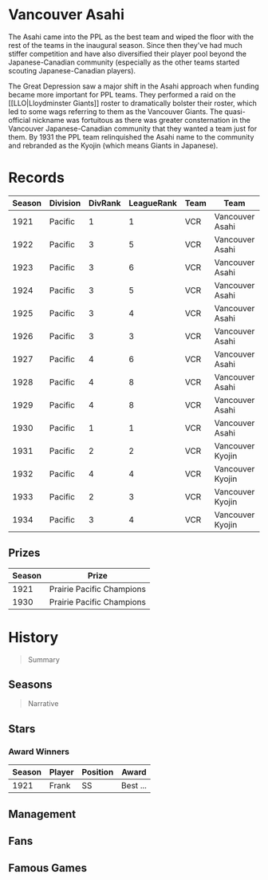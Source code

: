 # Vancouver Asahi

The Asahi came into the PPL as the best team and wiped the floor with the rest of the teams in the inaugural season. Since then they've had much stiffer competition and have also diversified their player pool beyond the Japanese-Canadian community (especially as the other teams started scouting Japanese-Canadian players).

The Great Depression saw a major shift in the Asahi approach when funding became more important for PPL teams. They performed a raid on the [[LLO|Lloydminster Giants]] roster to dramatically bolster their roster, which led to some wags referring to them as the Vancouver Giants. The quasi-official nickname was fortuitous as there was greater consternation in the Vancouver Japanese-Canadian community that they wanted a team just for them. By 1931 the PPL team relinquished the Asahi name to the community and rebranded as the Kyojin (which means Giants in Japanese).

# Records


| Season | Division | DivRank | LeagueRank | Team | Team | Rating | GP | W | L | Win% | RS | RA | pW-L | RDiff | Hits | Pennant | Champion |
|------|---------|---|-----|-------|-----|-----|-----|-----|-------|-----|-----|-------|------|--|---|---|---|
| 1921 | Pacific | 1 | 1 | VCR | Vancouver Asahi | 101.5 | 158 | 122 | 36 | 0.7721518987 | 820 | 509 | 0.703736011 | 311 |  | 1 | 1
| 1922 | Pacific | 3 | 5 | VCR | Vancouver Asahi | 102.1 | 154 | 78 | 76 | 0.5064935065 | 428 | 409 | 0.5207622324 | 19 |  |  | 
| 1923 | Pacific | 3 | 6 | VCR | Vancouver Asahi | 106 | 154 | 56 | 98 | 0.3636363636 | 389 | 516 | 0.3735481083 | -127 | 1205 |  | 
| 1924 | Pacific | 3 | 5 | VCR | Vancouver Asahi | 114.4 | 154 | 60 | 94 | 0.3896103896 | 418 | 559 | 0.3700686038 | -141 | 1191 |  | 
| 1925 | Pacific | 3 | 4 | VCR | Vancouver Asahi | 134.4 | 154 | 76 | 78 | 0.4935064935 | 497 | 502 | 0.4954205102 | -5 | 1324 |  | 
| 1926 | Pacific | 3 | 3 | VCR | Vancouver Asahi | 137.1 | 154 | 82 | 72 | 0.5324675325 | 524 | 526 | 0.4982571478 | -2 | 1320 |  | 
| 1927 | Pacific | 4 | 6 | VCR | Vancouver Asahi | 132.3 | 154 | 55 | 99 | 0.3571428571 | 456 | 591 | 0.3835371745 | -135 | 1180 |  | 
| 1928 | Pacific | 4 | 8 | VCR | Vancouver Asahi | 127.2 | 154 | 39 | 115 | 0.2532467532 | 442 | 732 | 0.2843101351 | -290 | 1171 |  | 
| 1929 | Pacific | 4 | 8 | VCR | Vancouver Asahi | 135.5 | 154 | 35 | 119 | 0.2272727273 | 426 | 724 | 0.2747720361 | -298 | 1179 |  | 
| 1930 | Pacific | 1 | 1 | VCR | Vancouver Asahi | 171.6 | 160 | 94 | 66 | 0.5875 | 590 | 505 | 0.5706937805 | 85 | 1677 | 1 | 1 | 4-2
| 1931 | Pacific | 2 | 2 | VCR | Vancouver Kyojin | 168.8 | 154 | 93 | 61 | 0.6038961039 | 494 | 417 | 0.5769077685 | 77 | 1572 |  |  | 
| 1932 | Pacific | 4 | 4 | VCR | Vancouver Kyojin | 160.3 | 154 | 70 | 84 | 0.4545454545 | 416 | 454 | 0.4600940963 | -38 | 1524 |  |  | 
| 1933 | Pacific | 2 | 3 | VCR | Vancouver Kyojin | 162.2 | 154 | 81 | 73 | 0.525974026 | 474 | 457 | 0.5167034803 | 17 | 1493 |  |  | 
| 1934 | Pacific | 3 | 4 | VCR | Vancouver Kyojin | 162.3 | 154 | 83 | 71 | 0.538961039 | 577 | 540 | 0.530282846 | 37 | 1605 |  |  | 



## Prizes

| Season | Prize |
|--------|----------|
| 1921 | Prairie Pacific Champions |
| 1930 | Prairie Pacific Champions |

 

# History

> Summary

## Seasons

> Narrative

## Stars

### Award Winners

| Season | Player   | Position | Award |
|--------|----------|----------|-------|
| 1921 | Frank | SS | Best ... |



## Management



## Fans



## Famous Games

